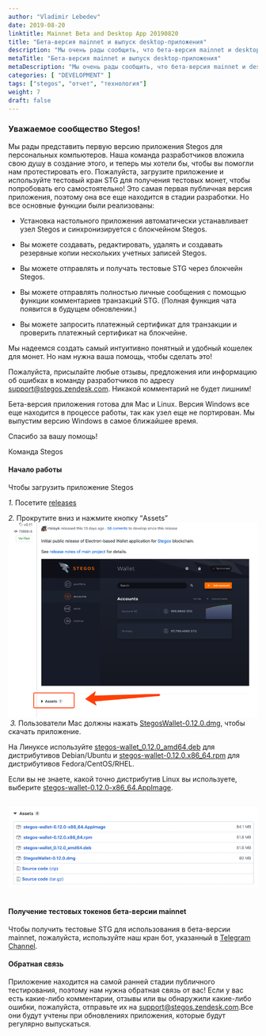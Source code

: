 ```yaml
---
author: "Vladimir Lebedev"
date: 2019-08-20
linktitle: Mainnet Beta and Desktop App 20190820
title: "Бета-версия mainnet и выпуск desktop-приложения"
description: "Мы очень рады сообщить, что бета-версия mainnet и desktop-приложение теперь запущены!"
metaTitle: "Бета-версия mainnet и выпуск desktop-приложения"
metaDescription: "Мы очень рады сообщить, что бета-версия mainnet и desktop-приложение теперь запущены!"
categories: [ "DEVELOPMENT" ]
tags: ["stegos", "отчет", "технология"]
weight: 7
draft: false
---
```

### Уважаемое сообщество Stegos!
Мы рады представить первую версию приложения Stegos для персональных компьютеров. Наша команда разработчиков вложила свою душу в создание этого, и теперь мы хотели бы, чтобы вы помогли нам протестировать его. Пожалуйста, загрузите приложение и используйте тестовый кран STG для получения тестовых монет, чтобы попробовать его самостоятельно! Это самая первая публичная версия приложения, поэтому она все еще находится в стадии разработки. Но все основные функции были реализованы:

- Установка настольного приложения автоматически устанавливает узел Stegos и синхронизируется с блокчейном Stegos.

- Вы можете создавать, редактировать, удалять и создавать резервные копии нескольких учетных записей Stegos.

- Вы можете отправлять и получать тестовые STG через блокчейн Stegos.

- Вы можете отправлять полностью личные сообщения с помощью функции комментариев транзакций STG. (Полная функция чата появится в будущем обновлении.)

- Вы можете запросить платежный сертификат для транзакции и проверить платежный сертификат на блокчейне.

Мы надеемся создать самый интуитивно понятный и удобный кошелек для монет. Но нам нужна ваша помощь, чтобы сделать это!<br>

Пожалуйста, присылайте любые отзывы, предложения или информацию об ошибках в команду разработчиков по адресу <support@stegos.zendesk.com>. Никакой комментарий не будет лишним!<br>

Бета-версия приложения готова для Mac и Linux. Версия Windows все еще находится в процессе работы, так как узел еще не портирован. Мы выпустим версию Windows в самое ближайшее время.

Спасибо за вашу помощь!

Команда Stegos

#### Начало работы
Чтобы загрузить приложение Stegos

​*1.* Посетите [releases](https://github.com/stegos/stegos-wallet/releases)

*2.* Прокрутите вниз и нажмите кнопку “Assets”
​
![Assets](/images/Desktop_app_1.png)
​
*3.* Пользователи Mac должны нажать [StegosWallet-0.12.0.dmg](https://github.com/stegos/stegos-wallet/releases/download/v0.12/StegosWallet-0.12.0.dmg), чтобы скачать приложение.

На Линуксе используйте [stegos-wallet_0.12.0_amd64.deb](https://github.com/stegos/stegos-wallet/releases/download/v0.12/stegos-wallet_0.12.0_amd64.deb) для дистрибутивов Debian/Ubuntu и [stegos-wallet-0.12.0.x86_64.rpm](https://github.com/stegos/stegos-wallet/releases/download/v0.12/stegos-wallet-0.12.0.x86_64.rpm) для дистрибутивов Fedora/CentOS/RHEL.

Если вы не знаете, какой точно дистрибутив Linux вы используете, выберите [stegos-wallet-0.12.0-x86_64.AppImage](https://github.com/stegos/stegos-wallet/releases/download/v0.12/stegos-wallet-0.12.0-x86_64.AppImage).

​
![Download the app](/images/Desktop_app_2.png)
​
#### Получение тестовых токенов бета-версии mainnet
Чтобы получить тестовые STG для использования в бета-версии mainnet, пожалуйста, используйте наш кран бот, указанный в [Telegram Channel](https://stg.to/tgnru).
​
​
#### Обратная связь
Приложение находится на самой ранней стадии публичного тестирования, поэтому нам нужна обратная связь от вас! Если у вас есть какие-либо комментарии, отзывы или вы обнаружили какие-либо ошибки, пожалуйста, отправьте их на <support@stegos.zendesk.com>.
​
Все они будут учтены при обновлениях приложения, которые будут регулярно выпускаться.
